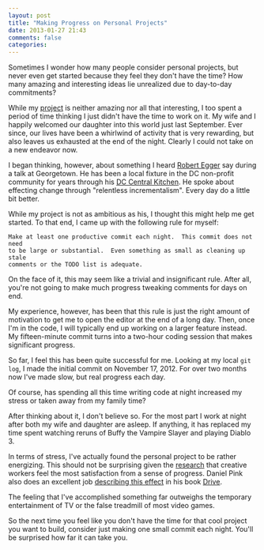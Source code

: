 ```yaml
---
layout: post
title: "Making Progress on Personal Projects"
date: 2013-01-27 21:43
comments: false
categories: 
---
```


Sometimes I wonder how many people consider personal projects, but never
even get started because they feel they don't have the time?  How many amazing
and interesting ideas lie unrealized due to day-to-day commitments?

While my [project][] is neither amazing nor all that interesting, I too spent
a period of time thinking I just didn't have the time to work on it.  My wife
and I happily welcomed our daughter into this world just last September.  Ever
since, our lives have been a whirlwind of activity that is very rewarding, but
also leaves us exhausted at the end of the night.  Clearly I could not take on
a new endeavor now.

I began thinking, however, about something I heard [Robert Egger][] say during
a talk at Georgetown.  He has been a local fixture in the DC non-profit
community for years through his [DC Central Kitchen][].  He spoke about
effecting change through "relentless incrementalism".  Every day do a little
bit better.

While my project is not as ambitious as his, I thought this might help me
get started.  To that end, I came up with the following rule for myself:

    Make at least one productive commit each night.  This commit does not need
    to be large or substantial.  Even something as small as cleaning up stale
    comments or the TODO list is adequate.

On the face of it, this may seem like a trivial and insignificant rule.
After all, you're not going to make much progress tweaking comments for days
on end.

My experience, however, has been that this rule is just the right amount of
motivation to get me to open the editor at the end of a long day.  Then,
once I'm in the code, I will typically end up working on a larger feature
instead.  My fifteen-minute commit turns into a two-hour coding session that
makes significant progress.

So far, I feel this has been quite successful for me.  Looking at my local
`git log`, I made the initial commit on November 17, 2012.  For over two
months now I've made slow, but real progress each day.

Of course, has spending all this time writing code at night increased my
stress or taken away from my family time?

After thinking about it, I don't believe so.  For the most part I work at
night after both my wife and daughter are asleep.  If anything, it has
replaced my time spent watching reruns of Buffy the Vampire Slayer and playing
Diablo 3.

In terms of stress, I've actually found the personal project to be rather
energizing.  This should not be surprising given the [research][] that
creative workers feel the most satisfaction from a sense of progress.  Daniel
Pink also does an excellent job [describing this effect][] in his book
[Drive][].

The feeling that I've accomplished something far outweighs the temporary
entertainment of TV or the false treadmill of most video games.

So the next time you feel like you don't have the time for that cool project
you want to build, consider just making one small commit each night.  You'll
be surprised how far it can take you.

[project]:  /blog/2013/01/13/xerox-plus-apple-equals-equals-equals-node-dot-js/
[Robert Egger]: http://www.robertegger.org/
[DC Central Kitchen]: http://www.dccentralkitchen.org/
[research]: http://hbr.org/2010/01/the-hbr-list-breakthrough-ideas-for-2010/ar/1
[describing this effect]: http://www.thersa.org/events/rsaanimate/animate/rsa-animate-drive
[Drive]: http://www.danpink.com/books/drive
